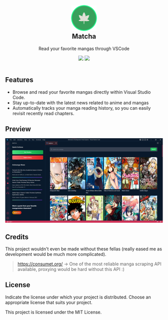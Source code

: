 <h2 align="center" style="border-bottom: none">
    <div style="margin-bottom:8;"><img src="./media/logo.png" height="82" height="82" >
    </div>
    Matcha
</h2>
<p align="center">Read your favorite mangas through VSCode</p>

<div align="center">

 <img src="https://img.shields.io/github/issues/ricemushy/matcha?style=for-the-badge">
<img src="https://img.shields.io/github/last-commit/ricemushy/matcha?style=for-the-badge">

</div>
<br>

## Features

- Browse and read your favorite mangas directly within Visual Studio Code.
- Stay up-to-date with the latest news related to anime and mangas
- Automatically tracks your manga reading history, so you can easily revisit recently read chapters.

## Preview

<img src="./media/screenshot.png">

## Credits

This project wouldn't even be made without these fellas (really eased me as development would be much more complicated).

> https://consumet.org/ -> One of the most reliable manga scraping API available, proxying would be hard without this API :)

## License

Indicate the license under which your project is distributed. Choose an appropriate license that suits your project.

This project is licensed under the MIT License.
